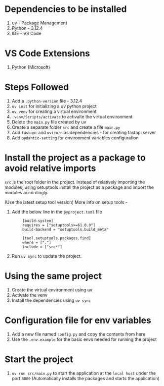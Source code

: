 
# Dependencies to be installed
1. uv - Package Management
2. Python - 3.12.4
3. IDE - VS Code


# VS Code Extensions
1. Python (Microsoft)

# Steps Followed
1. Add a `.python-version` file - 3.12.4
2. `uv init` for initializing a uv python project
3. `uv venv` for creating a virtual environment
4. `.venv/Scripts/activate` to activalte the virtual environment
5. Delete the `main.py` file created by uv
6. Create a separate folder `src` and create a file `main.py`
7. Add `fastapi` and `uvicorn` as dependencies - for creating fastapi server
8. Add `pydantic-setting` for environment variables configuration

# Install the project as a package to avoid relative imports

`src` is the root folder in the project. Instead of relatively importing the modules, using setuptools install the project as a package and import the modules accordingly.

(Use the latest setup tool version)
More info on setup tools - 

1. Add the below line in the `pyproject.toml` file

```
        [build-system]
        requires = ["setuptools>=61.0.0"]
        build-backend = "setuptools.build_meta"

        [tool.setuptools.packages.find]
        where = ["."]
        include = ["src*"]
```
2. Run `uv sync` to update the project.

# Using the same project

1. Create the virtual environment using uv
2. Activate the venv
3. Install the dependencies using `uv sync`

# Configuration file for env variables

1. Add a new file named `config.py` and copy the contents from here
2. Use the `.env.example` for the basic envs needed for running the project

# Start the project

1. `uv run src/main.py` to start the application at the `local host` under the port `8000` (Automatically installs the packages and starts the application)